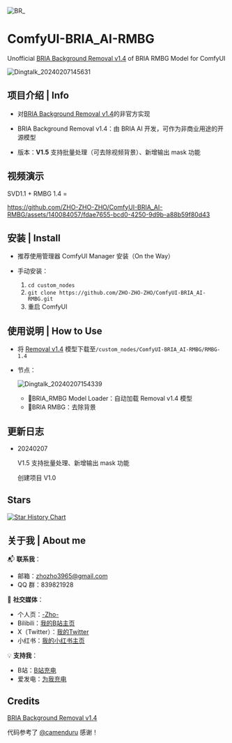 
![BR_](https://github.com/ZHO-ZHO-ZHO/ComfyUI-BRIA_AI-RMBG/assets/140084057/c8167676-c347-468a-a719-aee3c4c69310)


# ComfyUI-BRIA_AI-RMBG

Unofficial [BRIA Background Removal v1.4](https://huggingface.co/briaai/RMBG-1.4) of BRIA RMBG Model for ComfyUI

![Dingtalk_20240207145631](https://github.com/ZHO-ZHO-ZHO/ComfyUI-BRIA_AI-RMBG/assets/140084057/f22fcbc4-f223-44be-bbcd-93e2e55937de)

## 项目介绍 | Info

- 对[BRIA Background Removal v1.4](https://huggingface.co/briaai/RMBG-1.4)的非官方实现

- BRIA Background Removal v1.4：由 BRIA AI 开发，可作为非商业用途的开源模型

- 版本：**V1.5** 支持批量处理（可去除视频背景）、新增输出 mask 功能

## 视频演示 

SVD1.1 + RMBG 1.4 = 

https://github.com/ZHO-ZHO-ZHO/ComfyUI-BRIA_AI-RMBG/assets/140084057/fdae7655-bcd0-4250-9d9b-a88b59f80d43



## 安装 | Install

- 推荐使用管理器 ComfyUI Manager 安装（On the Way）

- 手动安装：
    1. `cd custom_nodes`
    2. `git clone https://github.com/ZHO-ZHO-ZHO/ComfyUI-BRIA_AI-RMBG.git`
    3. 重启 ComfyUI


## 使用说明 | How to Use

- 将 [Removal v1.4](https://huggingface.co/briaai/RMBG-1.4) 模型下载至`/custom_nodes/ComfyUI-BRIA_AI-RMBG/RMBG-1.4`

- 节点：

  ![Dingtalk_20240207154339](https://github.com/ZHO-ZHO-ZHO/ComfyUI-BRIA_AI-RMBG/assets/140084057/70b9089e-81e8-4853-8564-83145f881175)

   - 🧹BRIA_RMBG Model Loader：自动加载 Removal v1.4 模型
   - 🧹BRIA RMBG：去除背景


## 更新日志

- 20240207

  V1.5 支持批量处理、新增输出 mask 功能

  创建项目 V1.0 


## Stars 

[![Star History Chart](https://api.star-history.com/svg?repos=ZHO-ZHO-ZHO/ComfyUI-BRIA_AI-RMBG&type=Date)](https://star-history.com/#ZHO-ZHO-ZHO/ComfyUI-BRIA_AI-RMBG&Date)


## 关于我 | About me

📬 **联系我**：
- 邮箱：zhozho3965@gmail.com
- QQ 群：839821928

🔗 **社交媒体**：
- 个人页：[-Zho-](https://jike.city/zho)
- Bilibili：[我的B站主页](https://space.bilibili.com/484366804)
- X（Twitter）：[我的Twitter](https://twitter.com/ZHOZHO672070)
- 小红书：[我的小红书主页](https://www.xiaohongshu.com/user/profile/63f11530000000001001e0c8?xhsshare=CopyLink&appuid=63f11530000000001001e0c8&apptime=1690528872)

💡 **支持我**：
- B站：[B站充电](https://space.bilibili.com/484366804)
- 爱发电：[为我充电](https://afdian.net/a/ZHOZHO)


## Credits

[BRIA Background Removal v1.4](https://huggingface.co/briaai/RMBG-1.4)

代码参考了 [@camenduru](https://twitter.com/camenduru) 感谢！
